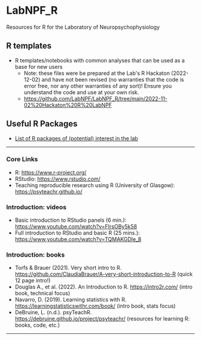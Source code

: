 # LabNPF_R
Resources for R for the Laboratory of Neuropsychophysiology

## R templates
- R templates/notebooks with common analyses that can be used as a base for new users
  - Note: these files were be prepared at the Lab's R Hackaton (2022-12-02) and have not been revised (no warranties that the code is error free, nor any other warranties of any sort)! Ensure you understand the code and use at your own risk.
  - https://github.com/LabNPF/LabNPF_R/tree/main/2022-11-02%20Hackaton%20R%20LabNPF
  

## Useful R Packages
- [List of R packages of (potential) interest in the lab](https://github.com/LabNPF/LabNPF_R/blob/main/r_packages.md)

---

### Core Links
- R: https://www.r-project.org/
- RStudio: https://www.rstudio.com/
- Teaching reproducible research using R (University of Glasgow): https://psyteachr.github.io/

### Introduction: videos
- Basic introduction to RStudio panels (6 min.): https://www.youtube.com/watch?v=FIrsOBy5k58
- Full introduction to RStudio and basic R (25 mins.): https://www.youtube.com/watch?v=TQMAKGDIe_8

### Introduction: books
- Torfs & Brauer (2021). Very short intro to R. https://github.com/ClaudiaBrauer/A-very-short-introduction-to-R (quick 12 page intro!)
- Douglas A., et al. (2022). An Introduction to R. https://intro2r.com/ (intro book, technical focus)
- Navarro, D. (2019). Learning statistics with R. https://learningstatisticswithr.com/book/ (intro book, stats focus)
- DeBruine, L. (n.d.). psyTeachR. https://debruine.github.io/project/psyteachr/ (resources for learning R: books, code, etc.)

---
